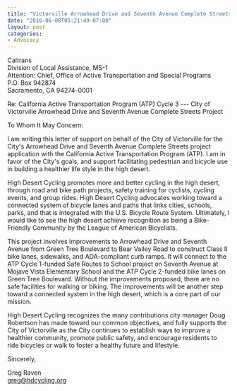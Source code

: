 ```yaml
---
title: "Victorville Arrowhead Drive and Seventh Avenue Complete Streets Project"
date: "2016-06-08T05:21:49-07:00"
layout: post
categories:
- Advocacy
---
```


Caltrans  
Division of Local Assistance, MS-1  
Attention: Chief, Office of Active Transportation and Special Programs  
P.O. Box 942874  
Sacramento, CA 94274-0001

Re: California Active Transportation Program (ATP) Cycle 3 --- City of Victorville Arrowhead Drive and Seventh Avenue Complete Streets Project

To Whom It May Concern:

I am writing this letter of support on behalf of the City of Victorville for the City's Arrowhead Drive and Seventh Avenue Complete Streets project application with the California Active Transportation Program (ATP). I am in favor of the City's goals, and support facilitating pedestrian and bicycle use in building a healthier life style in the high desert.

High Desert Cycling promotes more and better cycling in the high desert, through road and bike path projects, safety training for cyclists, cycling events, and group rides. High Desert Cycling advocates working toward a connected system of bicycle lanes and paths that links cities, schools, parks, and that is integrated with the U.S. Bicycle Route System. Ultimately, I would like to see the high desert achieve recognition as being a Bike-Friendly Community by the League of American Bicyclists.

This project involves improvements to Arrowhead Drive and Seventh Avenue from Green Tree Boulevard to Bear Valley Road to construct Class II bike lanes, sidewalks, and ADA-compliant curb ramps. It will connect to the ATP Cycle 1-funded Safe Routes to School project on Seventh Avenue at Mojave Vista Elementary School and the ATP Cycle 2-funded bike lanes on Green Tree Boulevard. Without the improvements proposed, there are no safe facilities for walking or biking. The improvements will be another step toward a connected system in the high desert, which is a core part of our mission.

High Desert Cycling recognizes the many contributions city manager Doug Robertson has made toward our common objectives, and fully supports the City of Victorville as the City continues to establish ways to improve a healthier community, promote public safety, and encourage residents to ride bicycles or walk to foster a healthy future and lifestyle.

Sincerely,

Greg Raven  
greg@hdcycling.org